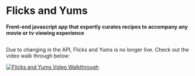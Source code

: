 # Flicks and Yums
**Front-end javascript app that expertly curates recipes to accompany any movie or tv viewing experience**

##

Due to changing in the API, Flicks and Yums is no longer live.
Check out the video walk through below:

[![Flicks and Yums Video Walkthrough](img/youtube_screenshot.jpg)](https://www.youtube.com/watch?v=_dQe76iECFs&t=160s)
